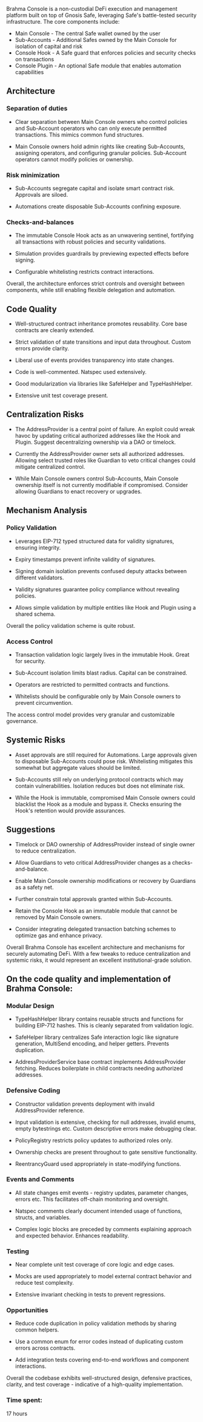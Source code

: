 Brahma Console is a non-custodial DeFi execution and management platform built on top of Gnosis Safe, leveraging Safe's battle-tested security infrastructure. The core components include:

- Main Console - The central Safe wallet owned by the user
- Sub-Accounts - Additional Safes owned by the Main Console for isolation of capital and risk 
- Console Hook - A Safe guard that enforces policies and security checks on transactions
- Console Plugin - An optional Safe module that enables automation capabilities

## Architecture

### Separation of duties

- Clear separation between Main Console owners who control policies and Sub-Account operators who can only execute permitted transactions. This mimics common fund structures.

- Main Console owners hold admin rights like creating Sub-Accounts, assigning operators, and configuring granular policies. Sub-Account operators cannot modify policies or ownership.

### Risk minimization 

- Sub-Accounts segregate capital and isolate smart contract risk. Approvals are siloed.

- Automations create disposable Sub-Accounts confining exposure.

### Checks-and-balances

- The immutable Console Hook acts as an unwavering sentinel, fortifying all transactions with robust policies and security validations.

- Simulation provides guardrails by previewing expected effects before signing.

- Configurable whitelisting restricts contract interactions.

Overall, the architecture enforces strict controls and oversight between components, while still enabling flexible delegation and automation.

## Code Quality

- Well-structured contract inheritance promotes reusability. Core base contracts are cleanly extended.

- Strict validation of state transitions and input data throughout. Custom errors provide clarity.

- Liberal use of events provides transparency into state changes.

- Code is well-commented. Natspec used extensively.

- Good modularization via libraries like SafeHelper and TypeHashHelper.

- Extensive unit test coverage present.

## Centralization Risks

- The AddressProvider is a central point of failure. An exploit could wreak havoc by updating critical authorized addresses like the Hook and Plugin. Suggest decentralizing ownership via a DAO or timelock.

- Currently the AddressProvider owner sets all authorized addresses. Allowing select trusted roles like Guardian to veto critical changes could mitigate centralized control.

- While Main Console owners control Sub-Accounts, Main Console ownership itself is not currently modifiable if compromised. Consider allowing Guardians to enact recovery or upgrades.

## Mechanism Analysis 

### Policy Validation

- Leverages EIP-712 typed structured data for validity signatures, ensuring integrity.

- Expiry timestamps prevent infinite validity of signatures.

- Signing domain isolation prevents confused deputy attacks between different validators.

- Validity signatures guarantee policy compliance without revealing policies.

- Allows simple validation by multiple entities like Hook and Plugin using a shared schema.

Overall the policy validation scheme is quite robust.

### Access Control

- Transaction validation logic largely lives in the immutable Hook. Great for security.

- Sub-Account isolation limits blast radius. Capital can be constrained. 

- Operators are restricted to permitted contracts and functions.

- Whitelists should be configurable only by Main Console owners to prevent circumvention.

The access control model provides very granular and customizable governance.

## Systemic Risks

- Asset approvals are still required for Automations. Large approvals given to disposable Sub-Accounts could pose risk. Whitelisting mitigates this somewhat but aggregate values should be limited.

- Sub-Accounts still rely on underlying protocol contracts which may contain vulnerabilities. Isolation reduces but does not eliminate risk.

- While the Hook is immutable, compromised Main Console owners could blacklist the Hook as a module and bypass it. Checks ensuring the Hook's retention would provide assurances.

## Suggestions

- Timelock or DAO ownership of AddressProvider instead of single owner to reduce centralization.

- Allow Guardians to veto critical AddressProvider changes as a checks-and-balance.

- Enable Main Console ownership modifications or recovery by Guardians as a safety net.

- Further constrain total approvals granted within Sub-Accounts.

- Retain the Console Hook as an immutable module that cannot be removed by Main Console owners.

- Consider integrating delegated transaction batching schemes to optimize gas and enhance privacy.

Overall Brahma Console has excellent architecture and mechanisms for securely automating DeFi. With a few tweaks to reduce centralization and systemic risks, it would represent an excellent institutional-grade solution. 

## On the code quality and implementation of Brahma Console:

### Modular Design

- TypeHashHelper library contains reusable structs and functions for building EIP-712 hashes. This is cleanly separated from validation logic.

- SafeHelper library centralizes Safe interaction logic like signature generation, MultiSend encoding, and helper getters. Prevents duplication.

- AddressProviderService base contract implements AddressProvider fetching. Reduces boilerplate in child contracts needing authorized addresses.

### Defensive Coding

- Constructor validation prevents deployment with invalid AddressProvider reference.

- Input validation is extensive, checking for null addresses, invalid enums, empty bytestrings etc. Custom descriptive errors make debugging clear. 

- PolicyRegistry restricts policy updates to authorized roles only.

- Ownership checks are present throughout to gate sensitive functionality.

- ReentrancyGuard used appropriately in state-modifying functions.

### Events and Comments

- All state changes emit events - registry updates, parameter changes, errors etc. This facilitates off-chain monitoring and oversight.

- Natspec comments clearly document intended usage of functions, structs, and variables.

- Complex logic blocks are preceded by comments explaining approach and expected behavior. Enhances readability.

### Testing

- Near complete unit test coverage of core logic and edge cases.

- Mocks are used appropriately to model external contract behavior and reduce test complexity.

- Extensive invariant checking in tests to prevent regressions.

### Opportunities

- Reduce code duplication in policy validation methods by sharing common helpers.

- Use a common enum for error codes instead of duplicating custom errors across contracts.

- Add integration tests covering end-to-end workflows and component interactions.

Overall the codebase exhibits well-structured design, defensive practices, clarity, and test coverage - indicative of a high-quality implementation.

### Time spent:
17 hours